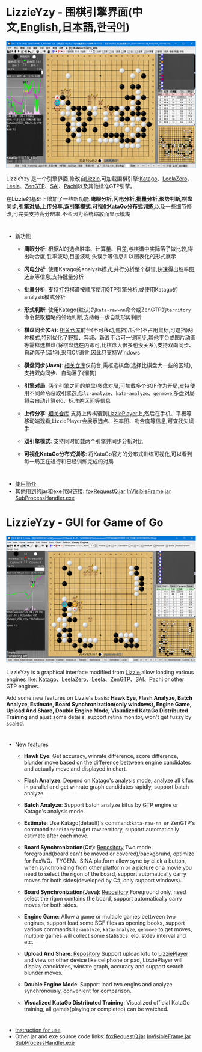 # LizzieYzy - 围棋引擎界面(中文,[English](#en),[日本語](http://translate.google.com/translate?sl=ja&tl=ja&u=https%3A%2F%2Fgithub.com%2Fyzyray%2Flizzieyzy%2Fblob%2Fmain%2FREADME_EN.md),[한국어](http://translate.google.com/translate?sl=en&tl=ko&u=https%3A%2F%2Fgithub.com%2Fyzyray%2Flizzieyzy%2Fblob%2Fmain%2FREADME_EN.md))
![screenshot](/screenshot.png?raw=true)

LizzieYzy 是一个引擎界面,修改自[Lizzie](https://github.com/featurecat/lizzie),可加载围棋引擎:[Katago](https://github.com/lightvector/KataGo)、[LeelaZero](https://github.com/leela-zero/leela-zero)、[Leela](https://github.com/gcp/Leela)、[ZenGTP](https://github.com/yzyray/ZenGTP)、[SAI](http://sai.unich.it)、[Pachi](https://github.com/pasky/pachi)以及其他标准GTP引擎。

在Lizzie的基础上增加了一些新功能:**鹰眼分析,闪电分析,批量分析,形势判断,棋盘同步,引擎对局,上传分享,双引擎模式,可视化KataGo分布式训练**,以及一些细节修改,可完美支持高分辨率,不会因为系统缩放而显示模糊
#
* 新功能

  * **鹰眼分析**: 根据AI的选点胜率、计算量、目差,与棋谱中实际落子做比较,得出吻合度,胜率波动,目差波动,失误手等信息并以图表化的形式展示

  * **闪电分析**: 使用Katago的analysis模式,并行分析整个棋谱,快速得出胜率图,选点等信息,支持批量分析

  * **批量分析**: 支持打包棋谱按顺序使用GTP引擎分析,或使用Katago的analysis模式分析

  * **形式判断**: 使用Katago(默认)的`kata-raw-nn`命令或ZenGTP的`territory`命令获取粗略的领地判断,支持每一步自动形势判断

  * **棋盘同步(C#)**: [相关仓库](https://github.com/yzyray/readboard)前台(不可移动,遮挡)/后台(不占用鼠标,可遮挡)两种模式,特别优化了野狐、弈城、新浪平台可一键同步,其他平台或图片动画等需框选棋盘(将棋盘选在内即可,比棋盘大很多也没关系),支持双向同步、自动落子(溜狗),采用C#语言,因此只支持Windows

  * **棋盘同步(Java)**: [相关仓库](https://github.com/yzyray/readboard_Boofcv)仅前台,需框选棋盘(选择比棋盘大一些的区域),支持双向同步、自动落子(溜狗)

  * **引擎对局**: 两个引擎之间的单盘/多盘对局,可加载多个SGF作为开局,支持使用不同命令获取引擎选点:`lz-analyze`、`kata-analyze`、`genmove`,多盘对局将会自动计算elo、标准差区间等信息

  * **上传分享**: [相关仓库](https://github.com/yzyray/LizziePlayer) 支持上传棋谱到[LizziePlayer](http://lizzieyzy.cn)上,然后在手机、平板等移动端观看,LizziePlayer会展示选点、胜率图、吻合度等信息,可查找失误手

  * **双引擎模式**: 支持同时加载两个引擎并同步分析对比

  * **可视化KataGo分布式训练**: 将KataGo官方的分布式训练可视化,可以看到每一局正在进行和已经训练完成的对局
#
 * [使用简介](https://github.com/yzyray/lizzieyzy/blob/main/readme_cn.pdf) 
 * 其他用到的jar和exe代码链接: [foxRequestQ.jar](https://github.com/yzyray/FoxRequest) [InVisibleFrame.jar](https://github.com/yzyray/testbuffer) [SubProcessHandler.exe](https://github.com/yzyray/SubProcessHandler)

#
<span id="en"></span>
# LizzieYzy - GUI for Game of Go
![screenshot_en](/screenshot_en.png?raw=true)

LizzieYzy is a graphical interface modified from [Lizzie](https://github.com/featurecat/lizzie),allow loading various engines like: [Katago](https://github.com/lightvector/KataGo)、[LeelaZero](https://github.com/leela-zero/leela-zero)、[Leela](https://github.com/gcp/Leela)、[ZenGTP](https://github.com/yzyray/ZenGTP)、[SAI](http://sai.unich.it)、[Pachi](https://github.com/pasky/pachi) or other GTP engines.

Add some new features on Lizzie's basis: **Hawk Eye, Flash Analyze, Batch Analyze, Estimate, Board Synchronization(only windows), Engine Game, Upload And Share, Double Engine Mode, Visualized KataGo Distributed Training** and ajust some details, support retina monitor, won't get fuzzy by scaled.
#
* New features

  * **Hawk Eye**: Get accuracy, winrate difference, score difference, blunder move based on the difference bettween engine candidates and actually move and displayed in chart.

  * **Flash Analyze**: Depend on Katago's analysis mode, analyze all kifus in parallel and get winrate graph candidates rapidly, support batch analyze.

  * **Batch Analyze**: Support batch analyze kifus by GTP engine or Katago's analysis mode.

  * **Estimate**: Use Katago(default)'s command:`kata-raw-nn or` ZenGTP's command `territory` to get raw territory, support automatically estimate after each move.	

  * **Board Synchronization(C#)**: [Repository](https://github.com/yzyray/readboard) Two mode: foreground(board can't be moved or covered)/backgorund, optimize for FoxWQ、TYGEM、SINA platform allow sync by click a button, when synchronizing from other platform or a picture or a movie you need to select the rigon of the board, support automatically carry moves for both sides(developed by C#, only support windows).

  * **Board Synchronization(Java)**: [Repository](https://github.com/yzyray/readboard_Boofcv) Foreground only, need select the rigon contains the board, support automatically carry moves for both sides.

  * **Engine Game**: Allow a game or multiple games bettween two engines, support load some SGF files as opening books, support various commands:`lz-analyze`, `kata-analyze`, `genmove` to get moves, multiple games will collect some statistics: elo, stdev interval and etc.

  * **Upload And Share**: [Repository](https://github.com/yzyray/LizziePlayer) Support upload kifu to [LizziePlayer](http://lizzieyzy.cn) and view on other device like cellphone or pad, LizziePlayer will display candidates, winrate graph, accuracy and support search blunder moves.

  * **Double Engine Mode**: Support load two engins and analyze synchronously, convenient for comparison.

  * **Visualized KataGo Distributed Training**: Visualized official KataGo training, all games(playing or completed) can be watched.

#
 * [Instruction for use](https://github.com/yzyray/lizzieyzy/blob/main/readme_en.pdf)
 * Other jar and exe source code links: [foxRequestQ.jar](https://github.com/yzyray/FoxRequest) [InVisibleFrame.jar](https://github.com/yzyray/testbuffer) [SubProcessHandler.exe](https://github.com/yzyray/SubProcessHandler)
